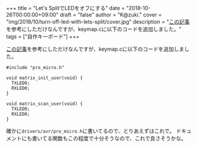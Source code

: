 +++
title = "Let's SplitでLEDをオフにする"
date = "2018-10-26T00:00:00+09:00"
draft = "false"
author = "K@zuki."
cover = "img/2018/10/turn-off-led-with-lets-split/cover.jpg"
description = "[この記事](http://nillpo.hatenablog.com/entry/2017/09/10/015939)を参考にしただけなんですが、keymap.cに以下のコードを追加しました。"
tags = ["自作キーボード"]
+++

[この記事](http://nillpo.hatenablog.com/entry/2017/09/10/015939)を参考にしただけなんですが、keymap.cに以下のコードを追加しました。

```
#include "pro_micro.h"

void matrix_init_user(void) {
  TXLED0;
  RXLED0;
}

void matrix_scan_user(void) {
  TXLED0;
  RXLED0;
}
```

確かに`drivers/avr/pro_micro.h`に書いてるので、とりあえずはこれで。
ドキュメントにも書いてる関数もこの程度で十分そうなので、これで良さそうかな。
